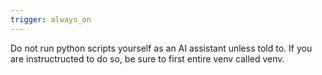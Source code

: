 ```yaml
---
trigger: always_on
---
```


Do not run python scripts yourself as an AI assistant unless told to. If you are instructructed to do so, be sure to first entire venv called venv. 